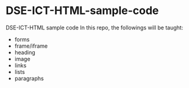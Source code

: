 # DSE-ICT-HTML-sample-code
DSE-ICT-HTML sample code
In this repo, the followings will be taught:
- forms
- frame/iframe
- heading
- image
- links
- lists
- paragraphs
